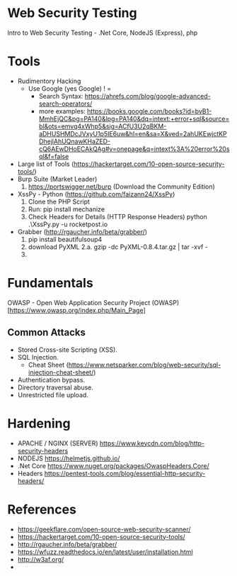 # Web Security Testing
Intro to Web Security Testing - .Net Core, NodeJS (Express), php


# Tools
- Rudimentory Hacking
  - Use Google (yes Google) ! = 
    - Search Syntax: https://ahrefs.com/blog/google-advanced-search-operators/
    - more examples: https://books.google.com/books?id=bvB1-MmhEjQC&pg=PA140&lpg=PA140&dq=intext:+error+sql&source=bl&ots=emvq4xWhp5&sig=ACfU3U2qBKM-aDHUSHMDcJVxyU1p5IE6uw&hl=en&sa=X&ved=2ahUKEwjctKPDhejlAhUQnawKHaZED-cQ6AEwDHoECAkQAg#v=onepage&q=intext%3A%20error%20sql&f=false
- Large list of Tools (https://hackertarget.com/10-open-source-security-tools/) 
- Burp Suite (Market Leader)
  1. https://portswigger.net/burp (Download the Community Edition)
- XssPy - Python (https://github.com/faizann24/XssPy) 
  1. Clone the PHP Script
  2. Run: 
    pip install mechanize
  3. Check Headers for Details (HTTP Response Headers)
    python .\XssPy.py -u rocketpost.io
- Grabber (http://rgaucher.info/beta/grabber/)
  1. pip install beautifulsoup4
  2. download PyXML
    2.a. gzip -dc PyXML-0.8.4.tar.gz | tar -xvf -
  3. 
 
# Fundamentals
OWASP - Open Web Application Security Project (OWASP) [https://www.owasp.org/index.php/Main_Page]
## Common Attacks
  - Stored Cross-site Scripting (XSS).
  - SQL Injection.
    * Cheat Sheet (https://www.netsparker.com/blog/web-security/sql-injection-cheat-sheet/)
  - Authentication bypass.
  - Directory traversal abuse.
  - Unrestricted file upload.

# Hardening
- APACHE / NGINX (SERVER) https://www.keycdn.com/blog/http-security-headers
- NODEJS https://helmetjs.github.io/
- .Net Core https://www.nuget.org/packages/OwaspHeaders.Core/
- Headers https://pentest-tools.com/blog/essential-http-security-headers/

# References
- https://geekflare.com/open-source-web-security-scanner/
- https://hackertarget.com/10-open-source-security-tools/
- http://rgaucher.info/beta/grabber/
- https://wfuzz.readthedocs.io/en/latest/user/installation.html
- http://w3af.org/
- 
